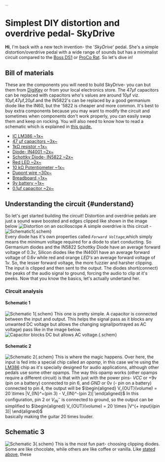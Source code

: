 <style>
    .schem{
        max-width:500px;
    }
</style>
<br>
<h1 style="color:black;font-size:1px;"> Diy Distortion pedal</h1>

# Simplest DIY distortion and overdrive pedal- SkyDrive
**Hi**, I'm back with a new tech invention- the '*SkyDrive*' pedal. She's a simple distortion/overdrive pedal with a wide range of sounds but has a minimalist circuit compared to the [Boss DS1](https://www.electrosmash.com/boss-ds1-analysis) or [ProCo Rat](https://www.electrosmash.com/proco-rat). So let's dive in!

## Bill of materials

These are the components you will need to build SkyDrive- you can but them from [DigiKey](https://www.digikey.com/) or from your local electronics store. The 47μf capacitors can be replaced with capacitors who's values are around 10μf viz. 10μf,47μf,20μf.and the IN5822's can be replaced by a good germanium diode like the IN60, but the '5822 is cheaper and more common. It's best to buy extra components because you may want to modify the circuit and sometimes when components don't work properly, you can easily swap them and keep on rocking. You will also need to know how to read a schematic which is explained in <a target=_blank href="https://www.circuitbasics.com/how-to-read-schematics/"> <a href="https://learn.sparkfun.com/tutorials/how-to-read-a-schematic/all">this guide.</a></a>

- [IC LM386 ~1x~](https://www.digikey.com/en/products/detail/texas-instruments/LM386MX-1-NOPB/212680)
- [47 μf capacitors ~3x~](https://www.digikey.com/en/products/detail/nichicon/UCS2D470MHD1TO/3128716)
- [1kΩ resistor ~1x~](https://www.digikey.com/en/products/detail/te-connectivity-passive-product/YR1B1K0CC/2390772)
- [Diode- IN4001 ~2x~](https://www.digikey.com/en/products/detail/diodes-incorporated/1N4001G-T/128568)
- [Schottky Diode- IN5822 ~2x~](https://www.digikey.com/en/products/detail/vishay-general-semiconductor-diodes-division/1N5822-E3-54/1023526?s=N4IgTCBcDaIJYDsCsAOMEC6BfIA)
- [Red LED ~2x~](https://www.digikey.com/en/products/detail/würth-elektronik/151051RS11000/4490012)
- [10 kΩ Potentiometer ~1x~](https://www.digikey.com/en/products/detail/tt-electronics-bi/P120PK-Y25BR10K/5957454)
- [Dupont wire ~30x~](https://www.digikey.com/en/products/detail/adafruit-industries-llc/1957/6827090)
- [Breadboard ~1x~](https://www.digikey.com/en/products/detail/digikey/DKS-BBOARD6-5/16633819)
- [9v battery ~1x~](https://www.digikey.com/en/products/detail/duracell-industrial-operations-inc/9V/21259959)
- [0.1μf capacitor ~2x~](https://www.digikey.com/en/products/detail/panasonic-electronic-components/ECQ-E4104KF/56567)
  
## Understanding the circuit {#understand}

So let's get started building the circuit!
Distortion and overdrive pedals are just a sound wave boosted and edges clipped like shown in the image below 
![Distortion on an oscilloscope](https://www.researchgate.net/profile/Jorge-Pinochet/publication/354337359/figure/fig5/AS:11431281110693870@1672691818289/Distortion-in-the-waveform-displayed-by-the-oscilloscope.jpg)
A simple overdrive is this circuit -  
![Schematic1](/static/images/simpleDriveClippingSchematic.png){.schem}  
Every diode has it's own properties called *`Forward Voltage`*,which simply means the minimum voltage required for a diode to start conducting. 
So Germanium diodes and the IN5822 Schottky Diode have an average forward voltage of $0.3v$, Silicon diodes like the IN4001 have an average forward voltage of $0.6v$ while red and orange *LED's* an average forward voltage of $1v$.
So, the lesser forward voltage, the more fuzzier and harsher clipping. 
The input is clipped and then sent to the output.
The diodes short(connect) the peaks of the audio signal to ground, forcing the audio to clip at it's peeks. 
Now that you know the basics, let's actually undertand  her.
### Circuit analysis
#### Schematic 1 
![Schematic 1 ](/static/images/schem1dist.png){.schem}
This one is pretty simple. A capacitor is connected between the input and output. This helps the signal pass as it blocks any unwanted DC voltage but allows the changing signal(portrayed as AC voltage) pass like in the image below. ![Capacitor blocks DC but allows AC voltage.](/static/images/capBlockDc.png){.schem}
#### Schematic 2
![Schematic 2](/static/images/schem2dist.png){.schem}
This is where the magic happens. 
Over here, the input is fed into a special chip called an *opamp*, in this case we're using the [LM386](https://www.ti.com/product/LM386) chip as it's specially designed for audio applications, although other pedals use some other opamps. 
The way this opamp works (other opamps require a different circuit) is that with just with the power pins- $VCC$ or +9v (pin on a battery) connected to pin 6, and $GND$ or 0v (- pin on a battery) connected to pin 4, the output will be $\begin{aligned}  V_{OUT}(volume) = 20 \times |V_{IN}^+(pin 3) - V_{IN}^-(pin 2)|  \end{aligned}$  In this configuration, pin 2 or $V_{IN}^-$ is connected to ground, so the output can be simplified to $\begin{aligned} V_{OUT}(volume) = 20 \times |V^{+ input}(pin 3)| \end{aligned}$ <br> basically making the guitar 20 times louder. 

## Schematic 3 
![Schematic 3](/static/images/schemdist3.png){.schem}
This is the most fun part- choosing clipping diodes. Some are like chocolate, while others are like coffee or vanilla. Like [stated above,](#understand) these
